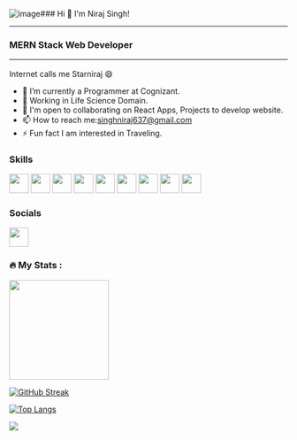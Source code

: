 ![image](https://github.com/Starniraj/Starniraj/assets/102036558/b79ad13e-9364-475d-a6be-39745a024d92)### Hi 👋 I'm Niraj Singh! <hr>
### MERN Stack Web Developer <hr>
Internet calls me Starniraj :smile:

- 🔭 I’m currently a Programmer at Cognizant.
- 🌱 Working in Life Science Domain.
- 👯 I'm open to collaborating on React Apps, Projects to develop website.
- 📫 How to reach me:singhniraj637@gmail.com
- ⚡ Fun fact I am interested in Traveling.

### Skills
<img src="https://cdn.freebiesupply.com/logos/large/2x/react-1-logo-png-transparent.png" width="35px" height="35px"></image>
<img src="https://raw.githubusercontent.com/danielcranney/readme-generator/main/public/icons/skills/html5-colored.svg" width="35px" height="35px"></image>
<img src="https://raw.githubusercontent.com/danielcranney/readme-generator/main/public/icons/skills/react-colored.svg" width="35px" height="35px"></image>
<img src="https://raw.githubusercontent.com/danielcranney/readme-generator/main/public/icons/skills/css3-colored.svg" width="35px" height="35px"></image>
<img src="https://raw.githubusercontent.com/danielcranney/readme-generator/main/public/icons/skills/bootstrap-colored.svg" width="35px" height="35px"></image>
<img src="https://raw.githubusercontent.com/danielcranney/readme-generator/main/public/icons/skills/nodejs-colored.svg" width="35px" height="35px"></image>
<img src="https://raw.githubusercontent.com/danielcranney/readme-generator/main/public/icons/skills/mongodb-colored.svg" width="35px" height="35px"></image>
<img src="https://raw.githubusercontent.com/danielcranney/readme-generator/main/public/icons/skills/mysql-colored.svg" width="35px" height="35px"></image>
<img src="https://raw.githubusercontent.com/danielcranney/readme-generator/main/public/icons/skills/heroku-colored.svg" width="35px" height="35px"></image>

### Socials
<a href="https://www.linkedin.com/in/niraj-singh-07a107216/"><img src="https://raw.githubusercontent.com/danielcranney/readme-generator/main/public/icons/socials/linkedin.svg" width="35px" height="35px"></a></image>

### :fire: My Stats :
<img height="180em" src="https://github-readme-stats.vercel.app/api?username=Starniraj&theme=dark&background=000000&show_icons=true&hide_border=true&&count_private=true&include_all_commits=true" />

[![GitHub Streak](http://github-readme-streak-stats.herokuapp.com?user=Starniraj&theme=dark&background=000000)](https://git.io/streak-stats)

[![Top Langs](https://github-readme-stats.vercel.app/api/top-langs/?username=Starniraj&layout=compact&theme=vision-friendly-dark)](https://github.com/anuraghazra/github-readme-stats)

![](https://img.shields.io/badge/TRUST_ON_YOUR_ABILITY-informational?style=flat&logo=<LOGO_NAME>&logoColor=white&color=2bbc8a)










